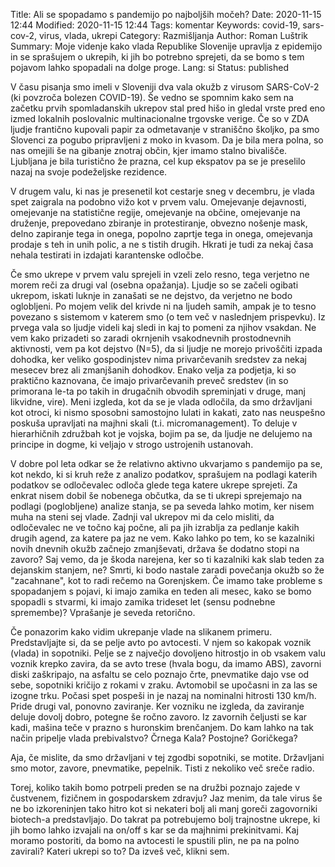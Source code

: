 Title: Ali se spopadamo s pandemijo po najboljših močeh?
Date: 2020-11-15 12:44
Modified: 2020-11-15 12:44
Tags: komentar
Keywords: covid-19, sars-cov-2, virus, vlada, ukrepi
Category: Razmišljanja
Author: Roman Luštrik
Summary: Moje videnje kako vlada Republike Slovenije upravlja z epidemijo in se sprašujem o ukrepih, ki jih bo potrebno sprejeti, da se bomo s tem pojavom lahko spopadali na dolge proge.
Lang: si
Status: published

V času pisanja smo imeli v Sloveniji dva vala okužb z virusom SARS-CoV-2 (ki povzroča bolezen COVID-19). Še vedno se spomnim kako sem na začetku prvih spomladanskih ukrepov stal pred hišo in gledal vrste pred eno izmed lokalnih poslovalnic multinacionalne trgovske verige. Če so v ZDA ljudje frantično kupovali papir za odmetavanje v straniščno školjko, pa smo Slovenci za pogubo pripravljeni z moko in kvasom. Da je bila mera polna, so nas omejili še na gibanje znotraj občin, kjer imamo stalno bivališče. Ljubljana je bila turistično že prazna, cel kup ekspatov pa se je preselilo nazaj na svoje podeželjske rezidence.

V drugem valu, ki nas je presenetil kot cestarje sneg v decembru, je vlada spet zaigrala na podobno vižo kot v prvem valu. Omejevanje dejavnosti, omejevanje na statistične regije, omejevanje na občine, omejevanje na druženje, prepovedano zbiranje in protestiranje, obvezno nošenje mask, delno zapiranje tega in onega, popolno zaprtje tega in onega, omejevanja prodaje s teh in unih polic, a ne s tistih drugih. Hkrati je tudi za nekaj časa nehala testirati in izdajati karantenske odločbe.

Če smo ukrepe v prvem valu sprejeli in vzeli zelo resno, tega verjetno ne morem reči za drugi val (osebna opažanja). Ljudje so se začeli ogibati ukrepom, iskati luknje in zanašati se ne dejstvo, da verjetno ne bodo oglobljeni. Po mojem velik del krivde ni na ljudeh samih, ampak je to tesno povezano s sistemom v katerem smo (o tem več v naslednjem prispevku). Iz prvega vala so ljudje videli kaj sledi in kaj to pomeni za njihov vsakdan. Ne vem kako prizadeti so zaradi okrnjenih vsakodnevnih prostodnevnih aktivnosti, vem pa kot dejstvo (N=5), da si ljudje ne morejo privoščiti izpada dohodka, ker veliko gospodinjstev nima privarčevanih sredstev za nekaj mesecev brez ali zmanjšanih dohodkov. Enako velja za podjetja, ki so praktično kaznovana, če imajo privarčevanih preveč sredstev (in so primorana le-ta po takih in drugačnih obvodih spreminjati v druge, manj likvidne, vire). Meni izgleda, kot da se je vlada odločila, da smo državljani kot otroci, ki nismo sposobni samostojno lulati in kakati, zato nas neuspešno poskuša upravljati na majhni skali (t.i. micromanagement). To deluje v hierarhičnih združbah kot je vojska, bojim pa se, da ljudje ne delujemo na principe in dogme, ki veljajo v strogo ustrojenih ustanovah.

V dobre pol leta odkar se že relativno aktivno ukvarjamo s pandemijo pa se, kot nekdo, ki si kruh reže z analizo podatkov, sprašujem na podlagi katerih podatkov se odločevalec odloča glede tega katere ukrepe sprejeti. Za enkrat nisem dobil še nobenega občutka, da se ti ukrepi sprejemajo na podlagi (poglobljene) analize stanja, se pa seveda lahko motim, ker nisem muha na steni sej vlade. Zadnji val ukrepov mi da celo misliti, da odločevalec ne ve točno kaj počne, ali pa jih izrablja za pedlanje kakih drugih agend, za katere pa jaz ne vem. Kako lahko po tem, ko se kazalniki novih dnevnih okužb začnejo zmanjševati, država še dodatno stopi na zavoro? Saj vemo, da je škoda narejena, ker so ti kazalniki kak slab teden za dejanskim stanjem, ne? Smrti, ki bodo nastale zaradi povečanja okužb so že "zacahnane", kot to radi rečemo na Gorenjskem. Če imamo take probleme s spopadanjem s pojavi, ki imajo zamika en teden ali mesec, kako se bomo spopadli s stvarmi, ki imajo zamika trideset let (sensu podnebne spremembe)? Vprašanje je seveda retorično.

Če ponazorim kako vidim ukrepanje vlade na slikanem primeru. Predstavljajte si, da se pelje avto po avtocesti. V njem so kakopak voznik (vlada) in sopotniki. Pelje se z največjo dovoljeno hitrostjo in ob vsakem valu voznik krepko zavira, da se avto trese (hvala bogu, da imamo ABS), zavorni diski zaškripajo, na asfaltu se celo poznajo črte, pnevmatike dajo vse od sebe, sopotniki kričijo z rokami v zraku. Avtomobil se upočasni in za las se izogne trku. Počasi spet pospeši in je nazaj na nominalni hitrosti 130 km/h. Pride drugi val, ponovno zaviranje. Ker vozniku ne izgleda, da zaviranje deluje dovolj dobro, potegne še ročno zavoro. Iz zavornih čeljusti se kar kadi, mašina teče v prazno s huronskim brenčanjem. Do kam lahko na tak način pripelje vlada prebivalstvo? Črnega Kala? Postojne? Goričkega?

Aja, če mislite, da smo državljani v tej zgodbi sopotniki, se motite. Državljani smo motor, zavore, pnevmatike, pepelnik. Tisti z nekoliko več sreče radio.

Torej, koliko takih bomo potrpeli preden se na družbi poznajo zajede v čustvenem, fizičnem in gospodarskem zdravju? Jaz menim, da tale virus še ne bo izkoreninjen tako hitro kot si nekateri bolj ali manj goreči zagovorniki biotech-a predstavljajo. Do takrat pa potrebujemo bolj trajnostne ukrepe, ki jih bomo lahko izvajali na on/off s kar se da majhnimi prekinitvami. Kaj moramo postoriti, da bomo na avtocesti le spustili plin, ne pa na polno zavirali? Kateri ukrepi so to? Da izveš več, klikni sem.
